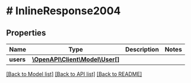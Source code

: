 # # InlineResponse2004

## Properties

Name | Type | Description | Notes
------------ | ------------- | ------------- | -------------
**users** | [**\OpenAPI\Client\Model\User[]**](User.md) |  |

[[Back to Model list]](../../README.md#models) [[Back to API list]](../../README.md#endpoints) [[Back to README]](../../README.md)
